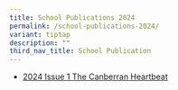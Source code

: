 ```yaml
---
title: School Publications 2024
permalink: /school-publications-2024/
variant: tiptap
description: ""
third_nav_title: School Publication
---
```

<ul data-tight="true" class="tight">
<li>
<p><a href="/files/2024/2024_CBSS_NEWSLETTER_website_ver.pdf" rel="noopener noreferrer nofollow" target="_blank">2024 Issue 1 The Canberran Heartbeat</a>
</p>
</li>
</ul>
<p></p>
